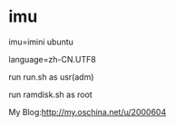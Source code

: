 # imu

imu=imini ubuntu

language=zh-CN.UTF8

run run.sh as usr(adm)

run ramdisk.sh as root

My Blog:http://my.oschina.net/u/2000604
